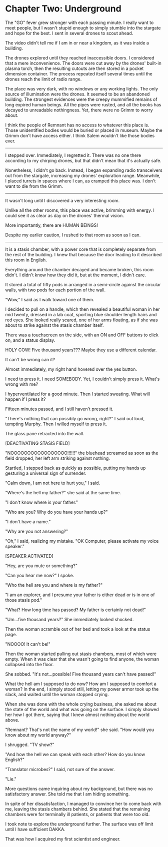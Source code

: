 # Chapter Two: Underground

The "GO" fever grew stronger with each passing minute. I really want to meet people, but I wasn't stupid enough to simply stumble into the stargate and hope for the best. I sent in several drones to scout ahead.

The video didn't tell me if I am in or near a kingdom, as it was inside a building.

The drones explored until they reached inaccessible doors. I considered that a mere inconvenience. The doors were cut away by the drones' built-in plasma torch, then the resulting cutouts are then stored in a pocket dimension container. The process repeated itself several times until the drones reach the limit of radio range.

The place was very dark, with no windows or any working lights. The only source of illumination were the drones. It seemed to be an abandoned building. The strongest evidences were the creepy mummified remains of long expired human beings. All the pipes were rusted, and all the books has decayed to unreadable nothingness. Yet, there were no Grimm to worry about.

I think the people of Remnant has no access to whatever this place is. Those unidentified bodies would be buried or placed in museum. Maybe the Grimm don't have access either. I think Salem wouldn't like those bodies ever.

***

I stepped over. Immediately, I regretted it. There was no one there according to my chirping drones, but that didn't mean that it's actually safe.

Nonetheless, I didn't go back. Instead, I began expanding radio transceivers out from the stargate, increasing my drones' exploration range. Meanwhile, I placed turrets in spaces where I can, as cramped this place was. I don't want to die from the Grimm.

***

It wasn't long until I discovered a very interesting room.

Unlike all the other rooms, this place was active, brimming with energy. I could see it as clear as day on the drones' thermal vision.

More importantly, there are HUMAN BEINGS!

Despite my earlier caution, I rushed to that room as soon as I can.

***

It is a stasis chamber, with a power core that is completely separate from the rest of the building. I knew that because the door leading to it described this room in English.

Everything around the chamber decayed and became broken, this room didn't. I didn't know how they did it, but at the moment, I didn't care.

It stored a total of fifty pods in arranged in a semi-circle against the circular walls, with two pods for each portion of the wall.

"Wow," I said as I walk toward one of them.

I decided to pull on a handle, which then revealed a beautiful woman in her mid twenty, dressed in a lab coat, sporting blue shoulder length hairs and red eyes. She looked really scared, one of her arms floating, as if she was about to strike against the stasis chamber itself.

There was a touchscreen on the side, with an ON and OFF buttons to click on, and a status display.

HOLY COW! Five thousand years??? Maybe they use a different calendar.

It can't be wrong can it?

Almost immediately, my right hand hovered over the yes button.

I need to press it. I need SOMEBODY. Yet, I couldn't simply press it. What's wrong with me?

I hyperventilated for a good minute. Then I started sweating. What will happen if I press it?

Fifteen minutes passed, and I still haven't pressed it.

"There's nothing that can possibly go wrong, right?" I said out loud, tempting Murphy. Then I willed myself to press it.

The glass pane retracted into the wall.

[DEACTIVATING STASIS FIELD]

"NOOOOOOOOOOOOOOOOO!!!!!!" the bluehead screamed as soon as the field dropped, her left arm striking against nothing.

Startled, I stepped back as quickly as possible, putting my hands up gesturing a universal sign of surrender.

"Calm down, I am not here to hurt you," I said.

"Where's the hell my father?" she said at the same time.

"I don't know where is your father."

"Who are you? Why do you have your hands up?"

"I don't have a name."

"Why are you not answering?"

"Oh," I said, realizing my mistake. "OK Computer, please activate my voice speaker."

[SPEAKER ACTIVATED]

"Hey, are you mute or something?"

"Can you hear me now?" I spoke.

"Who the hell are you and where is my father?"

"I am an explorer, and I presume your father is either dead or is in one of those stasis pod."

"What? How long time has passed? My father is certainly not dead!"

"Um...five thousand years?" She immediately looked shocked.

Then the woman scramble out of her bed and took a look at the status page.

"NOOOO! It can't be!"

Then the woman started pulling out stasis chambers, most of which were empty. When it was clear that she wasn't going to find anyone, the woman collapsed into the floor.

She sobbed. "It's not...possible! Five thousand years can't have passed!"

What the hell am I supposed to do now? How am I supposed to comfort a woman? In the end, I simply stood still, letting my power armor took up the slack, and waited until the woman stopped crying.

When she was done with the whole crying business, she asked me about the state of the world and what was going on the surface. I simply showed her how I got there, saying that I knew almost nothing about the world above.

"Remnant? That's not the name of my world!" she said. "How would you know about my world anyway?"

I shrugged. "TV show?"

"And how the hell we can speak with each other? How do you know English?"

"Translator microbes?" I said, not sure of the answer.

"Lie."

More questions came inquiring about my background, but there was no satisfactory answer. She told me that I am hiding something.

In spite of her dissatisfaction, I managed to convince her to come back with me, leaving the stasis chambers behind. She stated that the remaining chambers were for terminally ill patients, or patients that were too old.

I took note to explore the underground further. The surface was off limit until I have sufficient DAKKA.

That was how I acquired my first scientist and engineer.
